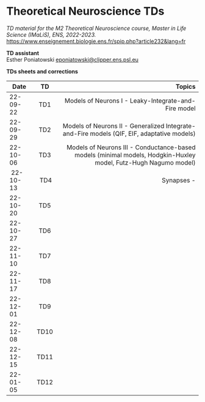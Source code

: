 # Theoretical Neuroscience TDs

*TD material for the M2 Theoretical Neuroscience course, Master in Life Science (IMaLiS), ENS, 2022-2023.*  
https://www.enseignement.biologie.ens.fr/spip.php?article232&lang=fr

**TD assistant**  
Esther Poniatowski
eponiatowski@clipper.ens.psl.eu

**TDs sheets and corrections**

| Date     |      TD     |  Topics  |
|----------|:-------------:|------:|
| 22-09-22 | TD1 | Models of Neurons I - Leaky-Integrate-and-Fire model |
| 22-09-29 | TD2 | Models of Neurons II - Generalized Integrate-and-Fire models (QIF, EIF, adaptative models)  |
| 22-10-06 | TD3 | Models of Neurons III - Conductance-based models (minimal models, Hodgkin-Huxley model, Futz-Hugh Nagumo model)   |
| 22-10-13 | TD4 | Synapses - |
| 22-10-20 | TD5 |  |
| 22-10-27 | TD6 |  |
| 22-11-10 | TD7 |  |
| 22-11-17 | TD8 |  |
| 22-12-01 | TD9 |  |
| 22-12-08 | TD10 |  |
| 22-12-15 | TD11 |  |
| 22-01-05 | TD12 |  |
